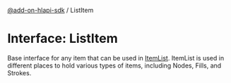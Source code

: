 [@add-on-hlapi-sdk](../overview.md) / ListItem

# Interface: ListItem

Base interface for any item that can be used in [ItemList](../classes/ItemList.md). ItemList is used in different places to hold various
types of items, including Nodes, Fills, and Strokes.
